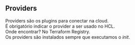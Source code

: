 ## Providers

Providers são os plugins para conectar na cloud.  
É obrigatório indicar o provider a ser usado no HCL.  
Onde encontrar? No Terraform Registry.  
Os providers são instalados sempre que executamos o *init*.  
